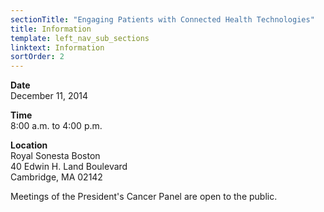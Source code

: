 ```yaml
---
sectionTitle: "Engaging Patients with Connected Health Technologies"
title: Information
template: left_nav_sub_sections
linktext: Information
sortOrder: 2
---
```

**Date** \
December 11, 2014

**Time** \
8:00 a.m. to 4:00 p.m.

**Location** \
Royal Sonesta Boston \
40 Edwin H. Land Boulevard \
Cambridge, MA 02142

Meetings of the President's Cancer Panel are open to the public.